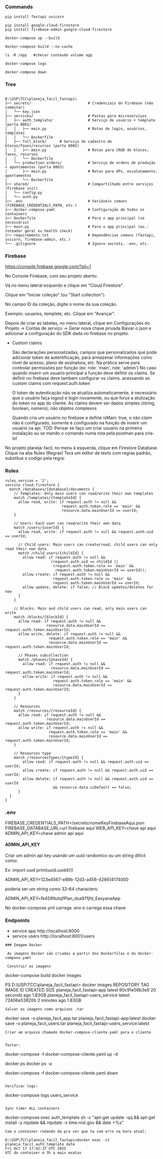 ### Commands

```
pip install fastapi uvicorn

pip install google-cloud-firestore
pip install firebase-admin google-cloud-firestore

docker-compose up --build

docker-compose build --no-cache

ls -R /app   #checar conteudo volume app

docker-compose logs

docker-compose down
```

### Tree

```

D:\USP\TCC\planeja_facil_fastapi\
├── secrets/                          # Credenciais do Firebase (não commitar)
│   └── key.json
├── services/                         # Pastas para microserviços
│   ├── auth_template/                # Serviço de usuário + template (porta 8001)
│   │   ├── main.py                   # Rotas de login, usuários, templates
│   │   └── Dockerfile
│   ├── full_block/      # Serviço de cadastro de blocos/fases/recursos (porta 8002)
│   │   ├── main.py                   # Rotas para CRUD de blocos, fases, recursos
│   │   └── Dockerfile
│   └── production_orders/            # Serviço de ordens de produção + apontamentos (porta 8003)
│       ├── main.py                   # Rotas para OPs, escalonamento, apontamentos
│       └── Dockerfile
├── shared/                           # Compartilhado entre serviços (Firebase init)
│   └── config.py
|   └── auth.py  
├── .env                              # Variáveis comuns (FIREBASE_CREDENTIALS_PATH, etc.)
├── docker-compose.yaml               # Configuração de todos os containers
├── Dockerfile                        # Para o app principal (se necessário)
├── main.py                           # Para o app principal (ex.: roteador geral ou health check)
├── requirements.txt                  # Dependências comuns (fastapi, uvicorn, firebase-admin, etc.)
└── .gitignore                        # Ignore secrets, .env, etc.
```

### Firebase

https://console.firebase.google.com/?pli=1

No Console Firebase, com seu projeto aberto:

Vá no menu lateral esquerdo e clique em "Cloud Firestore".

Clique em "Iniciar coleção" (ou "Start collection").

No campo ID da coleção, digite o nome da sua coleção.

Exemplo: usuarios, templete,  etc. Clique em "Avançar".

Depois de criar as tabelas, no menu lateral, clique em Configurações do Projeto -> Contas de serviço -> Gerar nova chave privada 
Baixar o json e adicionar a configuração do SDK dada no firebase no projeto.

 - Custom claims

   São declarações personalizadas, campos que personalizados que pode adicionar token  de autentificação, para armazenar informações como nivel de acesso, plano de assinatura, etc. Na prática serve para controlar permissões por função (ex: role: 'main',  role: 'admin')
   No caso quando inserir um usuario principal a função deve definir os claims. Se definir no firebase deve tambem configurar os claims. acessando as custom claims com request.auth.token
  
   O token de autenticação não se atualiza automaticamente, é necessário que o usuário faça logout e login novamente, ou que forçe a atulização do token no app do cliente.
   As claims devem ser dados simples (string, boolean, número); não objetos complexos

   Quando cria um usuário no firebase e define isMain: true, o não claim não é configurado, somente é configurado na função de inserir um usuario na api.
   TOD: Pensar se faço um criar usuario na primeira instalação ou se mando o comando numa rota pela postman para cria-lo!


No projeto planeja-facil, no menu à esquerda, clique em Firestore Database. Clique na aba Rules (Regras)
Tera um editor de texto com regras padrão, substitua o codigo pela regra:

### Rules

```
rules_version = '2';
service cloud.firestore {
  match /databases/{database}/documents {
    // Templates: Only main users can read/write their own templates
    match /templates/{templateId} {
      allow read, write: if request.auth != null && 
                          request.auth.token.role == 'main' && 
                          resource.data.mainUserId == userId;
    }

    // Users: Each user can read/write their own data
    match /users/{userId} {
      allow read, write: if request.auth != null && request.auth.uid == userId;

      // Child users: Main users can create/read, child users can only read their own data
      match /child_users/{childId} {
        allow read: if request.auth != null && 
                     (request.auth.uid == childId || 
                      (request.auth.token.role == 'main' && 
                       request.auth.token.mainUserId == userId));
        allow create: if request.auth != null && 
                      request.auth.token.role == 'main' && 
                      request.auth.token.mainUserId == userId;
        allow update, delete: if false; // Block updates/deletes for now
      }
    }

    // Blocks: Main and child users can read, only main users can write
    match /blocks/{blockId} {
      allow read: if request.auth != null && 
                   resource.data.mainUserId == request.auth.token.mainUserId;
      allow write, delete: if request.auth != null && 
                    request.auth.token.role == 'main' && 
                    resource.data.mainUserId == request.auth.token.mainUserId;

      // Phases subcollection
      match /phases/{phaseId} {
        allow read: if request.auth != null && 
                     resource.data.mainUserId == request.auth.token.mainUserId;
        allow write: if request.auth != null && 
                      request.auth.token.role == 'main' && 
                      resource.data.mainUserId == request.auth.token.mainUserId;
      }
    }

    // Resources
    match /resources/{resourceId} {
      allow read: if request.auth != null && 
                   resource.data.mainUserId == request.auth.token.mainUserId;
      allow write: if request.auth != null && 
                    request.auth.token.role == 'main' && 
                    resource.data.mainUserId == request.auth.token.mainUserId;
    }

    // Resources type
    match /resourcesTypes/{typeId} {
        allow read: if request.auth != null && request.auth.uid == userId;
        allow create: if request.auth != null && request.auth.uid == userId;
        allow delete: if request.auth != null && request.auth.uid == userId
                      && resource.data.isDefault == false;
      }
  }
}
```


### .env
FIREBASE_CREDENTIALS_PATH=/secrets/nomeKeyFirebaseAqui.json
FIREBASE_DATABASE_URL=url firebase aqui
WEB_API_KEY=chave api aqui
ADMIN_API_KEY=chave admin api aqui

#### ADMIN_API_KEY

Criar um admin api key usando um uuid randomico ou um string dificil como:

Ex: 
import uuid
print(uuid.uuid4())

ADMIN_API_KEY=123e4567-e89b-12d3-a456-426614174000

poderia ser um string como 32–64 characters:

ADMIN_API_KEY=fk459fkdsjfPlan_dsa97fjfd_EasyanaApp

No docker-compose.yml carrega  .env e carrega essa chave 


### Endpoints

 - service app http://localhost:8000  
 - service users http://localhost:8001/users
```
### Imagem Docker

 As imagens Docker são criadas a partir dos Dockerfiles e do docker-compose.yaml

 Construir as imagens
 ```
 docker-compose build
 docker images

 PS D:\USP\TCC\planeja_facil_fastapi> docker images
 REPOSITORY                            TAG       IMAGE ID       CREATED          SIZE
 planeja_facil_fastapi-app             latest    60c91e56b3e9   20 seconds ago   1.83GB
 planeja_facil_fastapi-users_service   latest    72406e53820b   2 minutes ago    1.83GB
 ```
 Salvar as imagens como arquivos .tar
 ```
 docker save -o planeja_facil_app.tar planeja_facil_fastapi-app:latest
 docker save -o planeja_facil_users.tar planeja_facil_fastapi-users_service:latest
 ```
 Criar um arquivo chamado docker-compose-cliente.yaml para o cliente 


Testar:
```
 docker-compose -f docker-compose-cliente.yaml up -d

 docker ps
 docker ps -a

 docker-compose -f docker-compose-cliente.yaml down
```

Verificar logs:
```
docker-compose logs users_service
```

Sync timer ALL containers
```
docker-compose exec auth_template sh -c "apt-get update -qq && apt-get install -y ntpdate && ntpdate -s time.nist.gov && date +%s"
```
Com o conteiner rodando da pra ver que ta com erro na hora atual:

D:\USP\TCC\planeja_facil_fastapi>docker exec -it planeja_facil_auth_template date
Fri Oct 17 17:42:37 UTC 2025    
UTC do conteiner é 3h a mais exatas